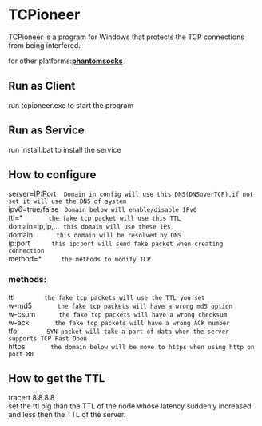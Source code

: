 # TCPioneer
TCPioneer is a program for Windows that protects the TCP connections from being interfered.  
  
for other platforms:**[phantomsocks](https://github.com/Macronut/phantomsocks)**

## Run as Client
run tcpioneer.exe to start the program
## Run as Service
run install.bat to install the service

## How to configure
  server=IP:Port    `Domain in config will use this DNS(DNSoverTCP),if not set it will use the DNS of system`  
  ipv6=true/false   `Domain below will enable/disable IPv6`  
  ttl=*             `the fake tcp packet will use this TTL`  
  domain=ip,ip,...  `this domain will use these IPs`  
  domain            `this domain will be resolved by DNS`  
  ip:port           `this ip:port will send fake packet when creating connection`  
  method=*          `the methods to modify TCP`
### methods:
  ttl               `the fake tcp packets will use the TTL you set`  
  w-md5             `the fake tcp packets will have a wrong md5 option`  
  w-csum            `the fake tcp packets will have a wrong checksum`  
  w-ack             `the fake tcp packets will have a wrong ACK number`  
  tfo               `SYN packet will take a part of data when the server supports TCP Fast Open`  
  https             `the domain below will be move to https when using http on port 80`  

## How to get the TTL
tracert 8.8.8.8  
set the ttl big than the TTL of the node whose latency suddenly increased and less then the TTL of the server.
